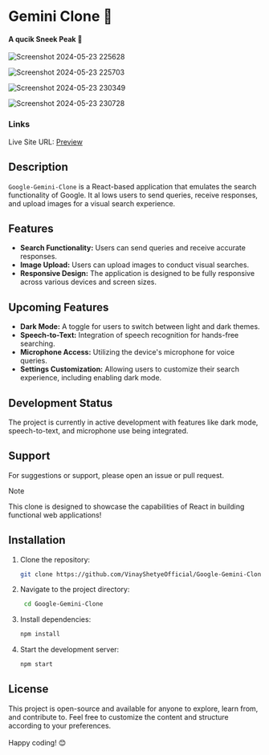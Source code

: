 # Gemini Clone 🌟 

#### A qucik Sneek Peak 👀    
   
![Screenshot 2024-05-23 225628](https://github.com/VinayShetyeOfficial/Google-Gemini-Clone/assets/100470361/cef69215-7df2-4939-bc5d-fbd7aec4f105)

![Screenshot 2024-05-23 225703](https://github.com/VinayShetyeOfficial/Google-Gemini-Clone/assets/100470361/65c93f74-4a90-478d-9391-53b92885a4f3)

![Screenshot 2024-05-23 230349](https://github.com/VinayShetyeOfficial/Google-Gemini-Clone/assets/100470361/edb7954e-a6c8-4456-a2fe-3fe834b6a204)

![Screenshot 2024-05-23 230728](https://github.com/VinayShetyeOfficial/Google-Gemini-Clone/assets/100470361/b6a9f059-a1cf-4c50-8efb-2eeb8e01bab6)

 
### Links 
Live Site URL: [Preview](https://664ffed898cedbb966339ad4--luminous-douhua-286200.netlify.app/)
 
## Description
`Google-Gemini-Clone` is a React-based application that emulates the search functionality of Google. It al lows users to send queries, receive responses, and upload images for a visual search experience.

## Features

- **Search Functionality:** Users can send queries and receive accurate responses.
- **Image Upload:** Users can upload images to conduct visual searches.
- **Responsive Design:** The application is designed to be fully responsive across various devices and screen sizes.

## Upcoming Features

- **Dark Mode:** A toggle for users to switch between light and dark themes.
- **Speech-to-Text:** Integration of speech recognition for hands-free searching.
- **Microphone Access:** Utilizing the device's microphone for voice queries.
- **Settings Customization:** Allowing users to customize their search experience, including enabling dark mode.

## Development Status

The project is currently in active development with features like dark mode, speech-to-text, and microphone use being integrated.

## Support 

For suggestions or support, please open an issue or pull request.

> [!NOTE]
> This clone is designed to showcase the capabilities of React in building functional web applications!

## Installation
1. Clone the repository:
   ```bash
   git clone https://github.com/VinayShetyeOfficial/Google-Gemini-Clone.git
   ```

2. Navigate to the project directory:
   ```bash
    cd Google-Gemini-Clone
   ```
   
3. Install dependencies:
   ```bash
   npm install 
   ```

4. Start the development server:
   ```bash
   npm start
   ```

## License
This project is open-source and available for anyone to explore, learn from, and contribute to.
Feel free to customize the content and structure according to your preferences. <br><br> Happy coding! 😊
